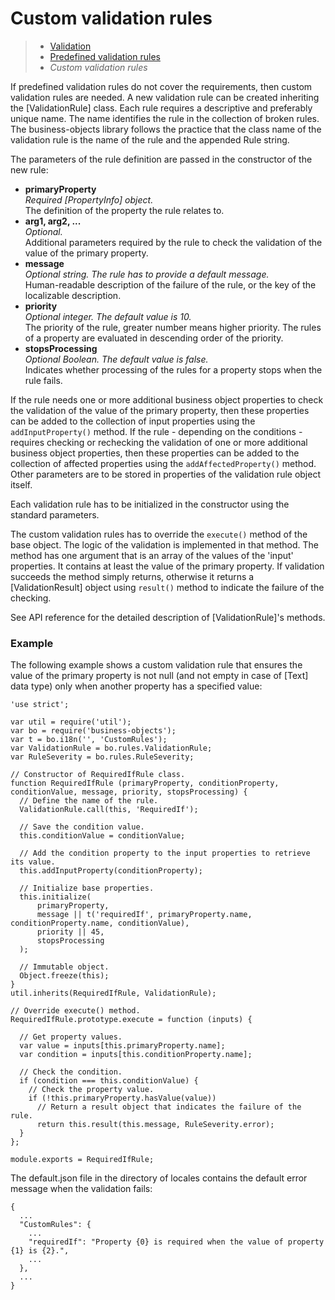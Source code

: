 # Custom validation rules

> * [Validation](/definitions/validation)
> * [Predefined validation rules](predefined)
> * _Custom validation rules_

If predefined validation rules do not cover the requirements, then custom validation rules
are needed. A new validation rule can be created inheriting the [ValidationRule] class.
Each rule requires a descriptive and preferably unique name. The name identifies the rule
in the collection of broken rules. The business-objects library follows the practice that
the class name of the validation rule is the name of the rule and the appended Rule string.

The parameters of the rule definition are passed in the constructor of the new rule:

* __primaryProperty__  
  _Required [PropertyInfo] object._  
  The definition of the property the rule relates to.
* __arg1, arg2, ...__  
  _Optional._  
  Additional parameters required by the rule to check the validation of the value of the
  primary property.
* __message__  
  _Optional string. The rule has to provide a default message._  
  Human-readable description of the failure of the rule, or the key of the localizable
  description.
* __priority__  
  _Optional integer. The default value is 10._  
  The priority of the rule, greater number means higher priority. 
  The rules of a property are evaluated in descending order of the priority.
* __stopsProcessing__  
  _Optional Boolean. The default value is false._  
  Indicates whether processing of the rules for a property stops when the rule fails.

If the rule needs one or more additional business object properties to check the validation
of the value of the primary property, then these properties can be added to the collection
of input properties using the `addInputProperty()` method. If the rule - depending on the
conditions - requires checking or rechecking the validation of one or more additional
business object properties, then these properties can be added to the collection of affected
properties using the `addAffectedProperty()` method. Other parameters are to be stored in
properties of the validation rule object itself.

Each validation rule has to be initialized in the constructor using the standard parameters.

The custom validation rules has to override the `execute()` method of the base object.
The logic of the validation is implemented in that method. The method has one argument that
is an array of the values of the 'input' properties. It contains at least the value of the
primary property. If validation succeeds the method simply returns, otherwise it returns a
[ValidationResult] object using `result()` method to indicate the failure of the checking.

See API reference for the detailed description of [ValidationRule]'s methods.

### Example

The following example shows a custom validation rule that ensures the value of the primary
property is not null (and not empty in case of [Text] data type) only when another property
has a specified value:

```
'use strict';

var util = require('util');
var bo = require('business-objects');
var t = bo.i18n('', 'CustomRules');
var ValidationRule = bo.rules.ValidationRule;
var RuleSeverity = bo.rules.RuleSeverity;

// Constructor of RequiredIfRule class.
function RequiredIfRule (primaryProperty, conditionProperty, conditionValue, message, priority, stopsProcessing) {
  // Define the name of the rule.
  ValidationRule.call(this, 'RequiredIf');

  // Save the condition value.
  this.conditionValue = conditionValue;

  // Add the condition property to the input properties to retrieve its value.
  this.addInputProperty(conditionProperty);

  // Initialize base properties.
  this.initialize(
      primaryProperty,
      message || t('requiredIf', primaryProperty.name, conditionProperty.name, conditionValue),
      priority || 45,
      stopsProcessing
  );

  // Immutable object.
  Object.freeze(this);
}
util.inherits(RequiredIfRule, ValidationRule);

// Override execute() method.
RequiredIfRule.prototype.execute = function (inputs) {

  // Get property values.
  var value = inputs[this.primaryProperty.name];
  var condition = inputs[this.conditionProperty.name];

  // Check the condition.
  if (condition === this.conditionValue) {
    // Check the property value.
    if (!this.primaryProperty.hasValue(value))
      // Return a result object that indicates the failure of the rule.
      return this.result(this.message, RuleSeverity.error);
  }
};

module.exports = RequiredIfRule;
```

The default.json file in the directory of locales contains the default error message
when the validation fails:

```
{
  ...
  "CustomRules": {
    ...
    "requiredIf": "Property {0} is required when the value of property {1} is {2}.",
    ...
  },
  ...
}
```
